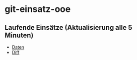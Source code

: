# git-einsatz-ooe

## Laufende Einsätze (Aktualisierung alle 5 Minuten)

* [Daten](https://github.com/CHH/git-einsatz-ooe/blob/main/data/json_laufend.json)
* [Diff](https://github.com/CHH/git-einsatz-ooe/commits/main/data/json_laufend.json)
